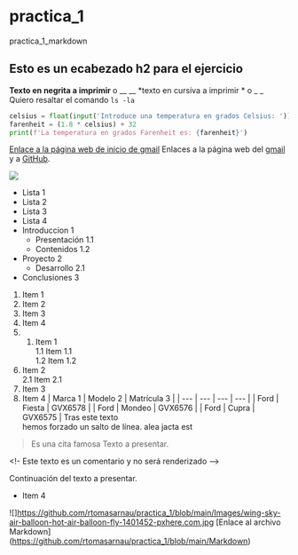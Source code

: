 # practica_1
practica_1_markdown
## Esto es un ecabezado h2 para el ejercicio
**Texto en negrita a imprimir** o __ __
*texto en cursiva a imprimir * o _ _
Quiero resaltar el comando `ls -la`
```python
celsius = float(input('Introduce una temperatura en grados Celsius: '))
farenheit = (1.8 * celsius) + 32
print(f'La temperatura en grados Farenheit es: {farenheit}')
```
[Enlace a la página web de inicio de gmail](https://workspace.google.com/intl/es/gmail/)
Enlaces a la página web del [gmail][1] y a [GitHub][2].

[1]: https://workspace.google.com/intl/es/gmail/
[2]: https://github.com
![](https://pxhere.com/es/photo/1401452)
* Lista 1
* Lista 2
* Lista 3
* Lista 4
* Introduccion 1
  * Presentación 1.1
  * Contenidos 1.2
* Proyecto 2
  * Desarrollo 2.1
* Conclusiones 3
1. Item 1
2. Item 2
3. Item 3
4. Item 4
5. 1. Item 1  
  1.1 Item 1.1  
  1.2 Item 1.2  
2. Item 2  
  2.1 Item 2.1  
3. Item 3  
4. Item 4
| Marca 1 | Modelo 2 | Matrícula 3 |
| --- | --- | --- | --- |
| Ford | Fiesta | GVX6578 |
| Ford | Mondeo | GVX6576 |
| Ford | Cupra | GVX6575 |
Tras este texto    
hemos forzado un salto de línea.
alea jacta est
> Es una cita famosa
Texto a presentar.

<!- Este texto es un comentario y no será renderizado -->

Continuación del texto a presentar.
* Item 4

![]https://github.com/rtomasarnau/practica_1/blob/main/Images/wing-sky-air-balloon-hot-air-balloon-fly-1401452-pxhere.com.jpg
[Enlace al archivo Markdown] (https://github.com/rtomasarnau/practica_1/blob/main/Markdown)

